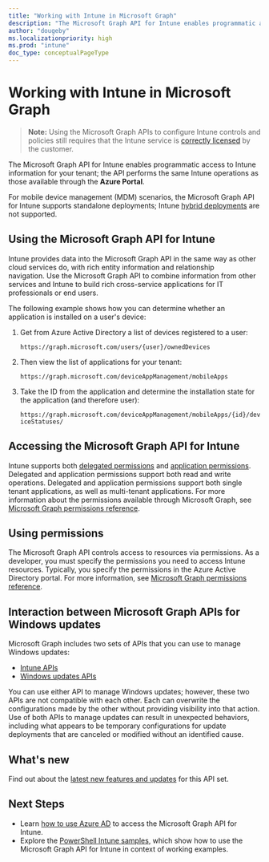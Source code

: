```yaml
---
title: "Working with Intune in Microsoft Graph"
description: "The Microsoft Graph API for Intune enables programmatic access to Intune information for your tenant; the API performs the same Intune operations as those available through the Azure Portal."
author: "dougeby"
ms.localizationpriority: high
ms.prod: "intune"
doc_type: conceptualPageType
---
```


# Working with Intune in Microsoft Graph  

> **Note:** Using the Microsoft Graph APIs to configure Intune controls and policies still requires that the Intune service is [correctly licensed](https://www.microsoft.com/cloud-platform/microsoft-intune-pricing) by the customer.

The Microsoft Graph API for Intune enables programmatic access to Intune information for your tenant; the API performs the same Intune operations as those available through the **Azure Portal**.  

For mobile device management (MDM) scenarios, the Microsoft Graph API for Intune supports standalone deployments; Intune [hybrid deployments](/sccm/mdm/understand/choose-between-standalone-intune-and-hybrid-mobile-device-management) are not supported. 



## Using the Microsoft Graph API for Intune

Intune provides data into the Microsoft Graph API in the same way as other cloud services do, with rich entity information and relationship navigation. Use the Microsoft Graph API to combine information from other services and Intune to build rich cross-service applications for IT professionals or end users.     

The following example shows how you can determine whether an application is installed on a user's device: 

1. Get from Azure Active Directory a list of devices registered to a user: 

    `https://graph.microsoft.com/users/{user}/ownedDevices`

2. Then view the list of applications for your tenant: 

    `https://graph.microsoft.com/deviceAppManagement/mobileApps`

3. Take the ID from the application and determine the installation state for the application (and therefore user):

    `https://graph.microsoft.com/deviceAppManagement/mobileApps/{id}/deviceStatuses/`

## Accessing the Microsoft Graph API for Intune

Intune supports both [delegated permissions](/graph/auth-v2-user) and [application permissions](/graph/auth-v2-service). Delegated and application permissions support both read and write operations. Delegated and application permissions support both single tenant applications, as well as multi-tenant applications. For more information about the permissions available through Microsoft Graph, see [Microsoft Graph permissions reference](/graph/permissions-reference).

## Using permissions

The Microsoft Graph API controls access to resources via permissions. As a developer, you must specify the permissions you need to access Intune resources. Typically, you specify the permissions in the Azure Active Directory portal. For more information, see [Microsoft Graph permissions reference](/graph/permissions-reference).

## Interaction between Microsoft Graph APIs for Windows updates

Microsoft Graph includes two sets of APIs that you can use to manage Windows updates: 

- [Intune APIs](/graph/intune-concept-overview)
- [Windows updates APIs](/graph/windowsupdates-concept-overview)

You can use either API to manage Windows updates; however, these two APIs are not compatible with each other. Each can overwrite the configurations made by the other without providing visibility into that action. Use of both APIs to manage updates can result in unexpected behaviors, including what appears to be temporary configurations for update deployments that are canceled or modified without an identified cause.   

## What's new
Find out about the [latest new features and updates](/graph/whats-new-overview) for this API set.

## Next Steps

- Learn [how to use Azure AD](/intune/intune-graph-apis) to access the Microsoft Graph API for Intune.  
- Explore the [PowerShell Intune samples](https://github.com/microsoftgraph/powershell-intune-samples), which show how to use the Microsoft Graph API for Intune in context of working examples.
